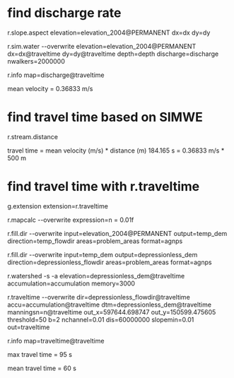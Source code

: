 # find discharge rate

r.slope.aspect elevation=elevation_2004@PERMANENT dx=dx dy=dy

r.sim.water --overwrite elevation=elevation_2004@PERMANENT dx=dx@traveltime dy=dy@traveltime depth=depth discharge=discharge nwalkers=2000000

r.info map=discharge@traveltime

mean velocity = 0.36833 m/s

# find travel time based on SIMWE

r.stream.distance

travel time = mean velocity (m/s) * distance (m)
184.165 s = 0.36833 m/s * 500 m

# find travel time with r.traveltime

g.extension extension=r.traveltime

r.mapcalc --overwrite expression=n = 0.01f

r.fill.dir --overwrite input=elevation_2004@PERMANENT output=temp_dem direction=temp_flowdir areas=problem_areas format=agnps

r.fill.dir --overwrite input=temp_dem output=depressionless_dem direction=depressionless_flowdir areas=problem_areas format=agnps

r.watershed -s -a elevation=depressionless_dem@traveltime accumulation=accumulation memory=3000

r.traveltime --overwrite dir=depressionless_flowdir@traveltime accu=accumulation@traveltime dtm=depressionless_dem@traveltime manningsn=n@traveltime out_x=597644.698747 out_y=150599.475605 threshold=50 b=2 nchannel=0.01 dis=60000000 slopemin=0.01 out=traveltime

r.info map=traveltime@traveltime

max travel time = 95 s

mean travel time = 60 s
